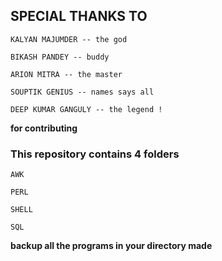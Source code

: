 ## SPECIAL THANKS TO 

```
KALYAN MAJUMDER -- the god
```
```
BIKASH PANDEY -- buddy
```
```
ARION MITRA -- the master
```
```
SOUPTIK GENIUS -- names says all
```
```
DEEP KUMAR GANGULY -- the legend !
```
**for contributing**


### This repository contains 4 folders
```
AWK
```
```
PERL
```
```
SHELL
```
```
SQL
```
**backup all the programs in your directory made**


